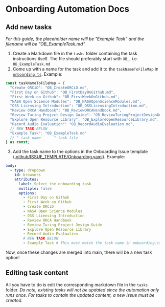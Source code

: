 # Onboarding Automation Docs

## Add new tasks
*For this guide, the placeholder name will be "Example Task" and the filename will be "OB_ExampleTask.md"*
1. Create a Markdown file in the `tasks` folder containing the task instructions itself. The file should preferably start with `OB_`, i.e. `OB_ExampleTask.md`
2. Come up with a name for the task and add it to the `taskNameToFileMap` in [`onboarding.ts`](/scripts/onboarding.ts). Example:
```ts
const taskNameToFileMap = {
  "Create ORCiD": "OB_CreateORCiD.md",
  "First Day on Github": "OB_FirstDayOnGithub.md",
  "First Week on Github": "OB_FirstWeekOnGithub.md",
  "NASA Open Science Modules": "OB_NASAOpenScienceModules.md",
  "OSS Licensing Introduction": "OB_OSSLicensingIntroduction.md",
  "Review ORCA Handbook": "OB_ReviewORCAHandbook.md",
  "Review Turing Project Design Guide": "OB_ReviewTuringProjectDesignGuide.md",
  "Explore Open Resource Library": "OB_ExploreOpenResourceLibrary.md",
  "Record Audio Evaluation": "OB_RecordAudioEvaluation.md",
  // NEW TASK BELOW
  "Example Task": "OB_ExampleTask.md"
  // ^ task name      ^ task file
} as const;
```
3. Add the task name to the options in the Onboarding Issue template ([.github/ISSUE_TEMPLATE/Onboarding.yaml](/.github/ISSUE_TEMPLATE/Onboarding.yaml)). Example:
```yaml
body:
  - type: dropdown
    id: browsers
    attributes:
      label: Select the onboarding task
      multiple: false
      options:
        - First Day on Github
        - First Week on Github
        - Create ORCiD
        - NASA Open Science Modules
        - OSS Licensing Introduction
        - Review ORCA Handbook
        - Review Turing Project Design Guide
        - Explore Open Resource Library
        - Record Audio Evaluation
        # NEW TASK BELOW
        - Example Task # This must match the task name in onboarding.ts, or else the script cannot read the correct file.
```

Now, once these changes are merged into main, there will be a new task option!

## Editing task content
All you have to do is edit the corresponding markdown file in the `tasks` folder. *Do note, existing tasks will not be updated since the automation only runs once. For tasks to contain the updated content, a new issue must be created.*
